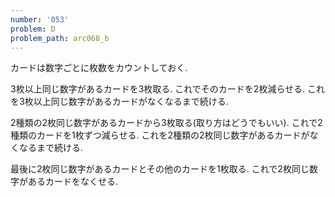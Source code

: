 ```yaml
---
number: '053'
problem: D
problem_path: arc068_b
---
```

カードは数字ごとに枚数をカウントしておく.

3枚以上同じ数字があるカードを3枚取る. これでそのカードを2枚減らせる. これを3枚以上同じ数字があるカードがなくなるまで続ける.

2種類の2枚同じ数字があるカードから3枚取る(取り方はどうでもいい). これで2種類のカードを1枚ずつ減らせる. これを2種類の2枚同じ数字があるカードがなくなるまで続ける.

最後に2枚同じ数字があるカードとその他のカードを1枚取る. これで2枚同じ数字があるカードをなくせる.

